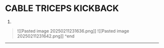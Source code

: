 # CABLE TRICEPS KICKBACK
1. 
>![[Pasted image 20250211231636.png]]
>![[Pasted image 20250211231642.png]]
^end
---
